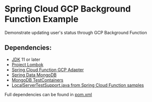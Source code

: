 # Spring Cloud GCP Background Function Example
Demonstrate updating user's status through GCP Background Function

## Dependencies:
- [JDK](https://openjdk.java.net/) 11 or later
- [Project Lombok](https://projectlombok.org/)
- [Spring Cloud Function GCP Adapter](https://cloud.spring.io/spring-cloud-function/reference/html/spring-cloud-function.html#_google_cloud_functions_alpha)
- [Spring Data MongoDB](https://docs.spring.io/spring-data/mongodb/docs/current/reference/html/)
- [MongoDB TestContainers](https://www.testcontainers.org/modules/databases/mongodb/)
- [LocalServerTestSupport.java from Spring Cloud Function samples](https://github.com/spring-cloud/spring-cloud-function/blob/main/spring-cloud-function-samples/function-sample-gcp-http/src/test/java/com/example/LocalServerTestSupport.java)

Full dependencies can be found in [pom.xml](pom.xml)
